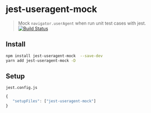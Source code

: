 # jest-useragent-mock
> Mock `navigator.userAgent` when run unit test cases with jest.
[![Build Status](https://travis-ci.org/ariesjia/jest-useragent-mock.svg?branch=master)](https://travis-ci.org/ariesjia/jest-useragent-mock)


## Install
```bash
npm install jest-useragent-mock  --save-dev
yarn add jest-useragent-mock -D
```

## Setup
`jest.config.js`
```javascript
{
   "setupFiles": ["jest-useragent-mock"]
}
```
